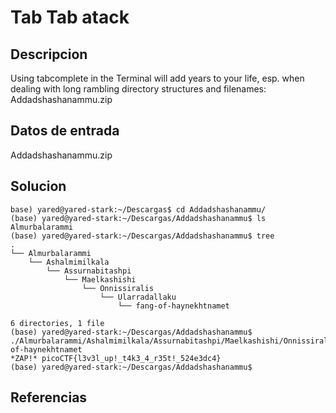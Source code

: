 # Tab Tab atack

## Descripcion
Using tabcomplete in the Terminal will add years to your life, esp. 
when dealing with long rambling directory structures and filenames: Addadshashanammu.zip

## Datos de entrada

Addadshashanammu.zip

## Solucion
```shell
base) yared@yared-stark:~/Descargas$ cd Addadshashanammu/
(base) yared@yared-stark:~/Descargas/Addadshashanammu$ ls
Almurbalarammi
(base) yared@yared-stark:~/Descargas/Addadshashanammu$ tree
.
└── Almurbalarammi
    └── Ashalmimilkala
        └── Assurnabitashpi
            └── Maelkashishi
                └── Onnissiralis
                    └── Ularradallaku
                        └── fang-of-haynekhtnamet

6 directories, 1 file
(base) yared@yared-stark:~/Descargas/Addadshashanammu$ ./Almurbalarammi/Ashalmimilkala/Assurnabitashpi/Maelkashishi/Onnissiralis/Ularradallaku/fang-of-haynekhtnamet
*ZAP!* picoCTF{l3v3l_up!_t4k3_4_r35t!_524e3dc4}
(base) yared@yared-stark:~/Descargas/Addadshashanammu$ 

```

## Referencias


